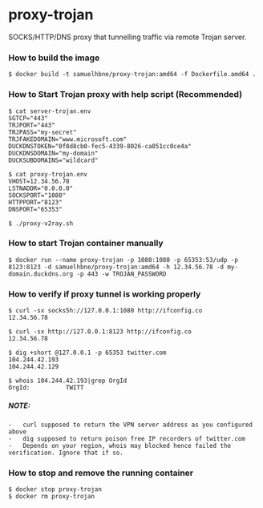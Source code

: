 # proxy-trojan
SOCKS/HTTP/DNS proxy that tunnelling traffic via remote Trojan server.

### How to build the image
```
$ docker build -t samuelhbne/proxy-trojan:amd64 -f Dockerfile.amd64 .
```

### How to Start Trojan proxy with help script (Recommended)

```
$ cat server-trojan.env
SGTCP="443"
TRJPORT="443"
TRJPASS="my-secret"
TRJFAKEDOMAIN="www.microsoft.com"
DUCKDNSTOKEN="0f8d8cb0-fec5-4339-8026-ca051cc0ce4a"
DUCKDNSDOMAIN="my-domain"
DUCKSUBDOMAINS="wildcard"

$ cat proxy-trojan.env
VHOST=12.34.56.78
LSTNADDR="0.0.0.0"
SOCKSPORT="1080"
HTTPPORT="8123"
DNSPORT="65353"

$ ./proxy-v2ray.sh
```

### How to start Trojan container manually
```
$ docker run --name proxy-trojan -p 1080:1080 -p 65353:53/udp -p 8123:8123 -d samuelhbne/proxy-trojan:amd64 -h 12.34.56.78 -d my-domain.duckdns.org -p 443 -w TROJAN_PASSWORD
```

### How to verify if proxy tunnel is working properly

```
$ curl -sx socks5h://127.0.0.1:1080 http://ifconfig.co
12.34.56.78

$ curl -sx http://127.0.0.1:8123 http://ifconfig.co
12.34.56.78

$ dig +short @127.0.0.1 -p 65353 twitter.com
104.244.42.193
104.244.42.129

$ whois 104.244.42.193|grep OrgId
OrgId:          TWITT
```
##### NOTE:
    -   curl supposed to return the VPN server address as you configured above
    -   dig supposed to return poison free IP recorders of twitter.com
    -   Depends on your region, whois may blocked hence failed the verification. Ignore that if so.

### How to stop and remove the running container
```
$ docker stop proxy-trojan
$ docker rm proxy-trojan
```
